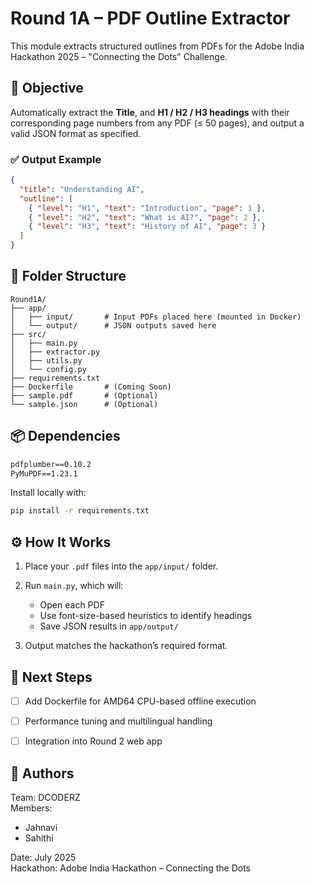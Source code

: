 
# Round 1A – PDF Outline Extractor

This module extracts structured outlines from PDFs for the Adobe India Hackathon 2025 – "Connecting the Dots" Challenge.

## 📌 Objective

Automatically extract the **Title**, and **H1 / H2 / H3 headings** with their corresponding page numbers from any PDF (≤ 50 pages), and output a valid JSON format as specified.

### ✅ Output Example

```json
{
  "title": "Understanding AI",
  "outline": [
    { "level": "H1", "text": "Introduction", "page": 1 },
    { "level": "H2", "text": "What is AI?", "page": 2 },
    { "level": "H3", "text": "History of AI", "page": 3 }
  ]
}
````



## 📂 Folder Structure

```
Round1A/
├── app/
│   ├── input/       # Input PDFs placed here (mounted in Docker)
│   └── output/      # JSON outputs saved here
├── src/
│   ├── main.py
│   ├── extractor.py
│   ├── utils.py
│   └── config.py
├── requirements.txt
├── Dockerfile       # (Coming Soon)
├── sample.pdf       # (Optional)
└── sample.json      # (Optional)
```



## 📦 Dependencies

```txt
pdfplumber==0.10.2
PyMuPDF==1.23.1
```

Install locally with:

```bash
pip install -r requirements.txt
```



## ⚙️ How It Works

1. Place your `.pdf` files into the `app/input/` folder.
2. Run `main.py`, which will:

   * Open each PDF
   * Use font-size-based heuristics to identify headings
   * Save JSON results in `app/output/`
3. Output matches the hackathon’s required format.



## 🚀 Next Steps

* [ ] Add Dockerfile for AMD64 CPU-based offline execution
* [ ] Performance tuning and multilingual handling
* [ ] Integration into Round 2 web app





## 👤 Authors

Team: DCODERZ  
Members:  
- Jahnavi  
- Sahithi   

Date: July 2025  
Hackathon: Adobe India Hackathon – Connecting the Dots




